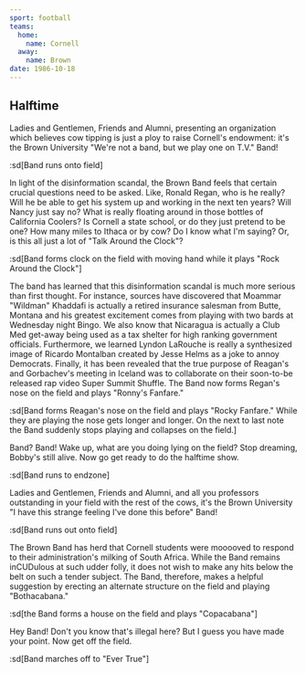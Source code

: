 ```yaml
---
sport: football
teams:
  home:
    name: Cornell
  away:
    name: Brown
date: 1986-10-18
---
```


## Halftime

Ladies and Gentlemen, Friends and Alumni, presenting an organization which believes cow tipping is just a ploy to raise Cornell's endowment: it's the Brown University "We're not a band, but we play one on T.V." Band!

:sd[Band runs onto field]

In light of the disinformation scandal, the Brown Band feels that certain crucial questions need to be asked. Like, Ronald Regan, who is he really? Will he be able to get his system up and working in the next ten years? Will Nancy just say no? What is really floating around in those bottles of California Coolers? Is Cornell a state school, or do they just pretend to be one? How many miles to Ithaca or by cow? Do I know what I'm saying? Or, is this all just a lot of "Talk Around the Clock"?

:sd[Band forms clock on the field with moving hand while it plays "Rock Around the Clock"]

The band has learned that this disinformation scandal is much more serious than first thought. For instance, sources have discovered that Moammar "Wildman" Khaddafi is actually a retired insurance salesman from Butte, Montana and his greatest excitement comes from playing with two bards at Wednesday night Bingo. We also know that Nicaragua is actually a Club Med get-away being used as a tax shelter for high ranking government officials. Furthermore, we learned Lyndon LaRouche is really a synthesized image of Ricardo Montalban created by Jesse Helms as a joke to annoy Democrats. Finally, it has been revealed that the true purpose of Reagan's and Gorbachev's meeting in Iceland was to collaborate on their soon-to-be released rap video Super Summit Shuffle. The Band now forms Regan's nose on the field and plays "Ronny's Fanfare."

:sd[Band forms Reagan's nose on the field and plays "Rocky Fanfare." While they are playing the nose gets longer and longer. On the next to last note the Band suddenly stops playing and collapses on the field.]

Band? Band! Wake up, what are you doing lying on the field? Stop dreaming, Bobby's still alive. Now go get ready to do the halftime show.

:sd[Band runs to endzone]

Ladies and Gentlemen, Friends and Alumni, and all you professors outstanding in your field with the rest of the cows, it's the Brown University "I have this strange feeling I've done this before" Band!

:sd[Band runs out onto field]

The Brown Band has herd that Cornell students were mooooved to respond to their administration's milking of South Africa. While the Band remains inCUDulous at such udder folly, it does not wish to make any hits below the belt on such a tender subject. The Band, therefore, makes a helpful suggestion by erecting an alternate structure on the field and playing "Bothacabana."

:sd[the Band forms a house on the field and plays "Copacabana"]

Hey Band! Don't you know that's illegal here? But I guess you have made your point. Now get off the field.

:sd[Band marches off to "Ever True"]
